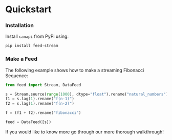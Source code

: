 
# Quickstart


### Installation
Install `canapi` from PyPi using:
```bash
pip install feed-stream
```

### Make a Feed
The following example shows how to make a streaming Fibonacci Sequence:

```py
from feed import Stream, DataFeed

s = Stream.source(range(1000), dtype="float").rename("natural_numbers")
f1 = s.lag(1).rename("f(n-1)")
f2 = s.lag(1).rename("f(n-2)")

f = (f1 + f2).rename("fibonacci")

feed = DataFeed([s])
```

If you would like to know more go through our more thorough walkthrough!
